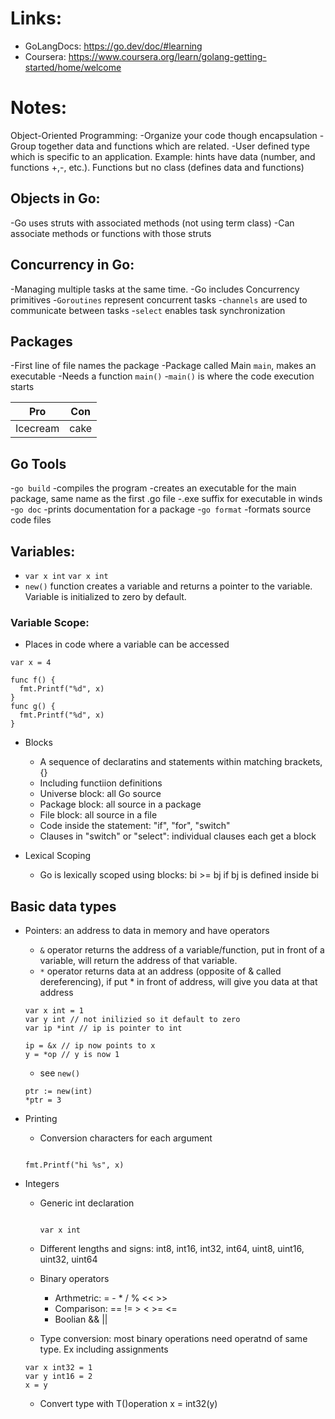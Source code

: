 # Links: 
- GoLangDocs: https://go.dev/doc/#learning
- Coursera: https://www.coursera.org/learn/golang-getting-started/home/welcome

# Notes: 
Object-Oriented Programming:
-Organize your code though encapsulation
-Group together data and functions which are related.
-User defined type which is specific to an application. Example: hints have data (number, and functions +,-, etc.). Functions but no class (defines data and functions)

## Objects in Go:
-Go uses struts with associated methods (not using term class)
-Can associate methods or functions with those struts

## Concurrency in Go:
-Managing multiple tasks at the same time.
-Go includes Concurrency primitives
-`Goroutines` represent concurrent tasks
-`channels` are used to communicate between tasks
-`select` enables task synchronization

## Packages
-First line of file names the package
-Package called Main `main`, makes an executable
  -Needs a function `main()`
  -`main()` is where the code execution starts

| Pro   | Con    |
|--------------- | --------------- |
| Icecream   | cake   |



## Go Tools 
-`go build`
  -compiles the program
  -creates an executable for the main package, same name as the first .go file
  -.exe suffix for executable in winds
-`go doc`
  -prints documentation for a package
-`go format`
  -formats source code files

## Variables:
- `var x int` `var x int`
- `new()` function creates a variable and returns a pointer to the variable. Variable is initialized to zero by default. 

### Variable Scope:
- Places in code where a variable can be accessed
``` golang
var x = 4 

func f() {
  fmt.Printf("%d", x)
}
func g() {
  fmt.Printf("%d", x)
}
```
- Blocks
  - A sequence of declaratins and statements within matching brackets, {}
  - Including functiion definitions
  - Universe block: all Go source
  - Package block: all source in a package
  - File block: all source in a file
  - Code inside the statement: "if", "for", "switch"
  - Clauses in "switch" or "select": individual clauses each get a block

- Lexical Scoping
  - Go is lexically scoped using blocks: bi >= bj if bj is defined inside bi

## Basic data types
- Pointers: an address to data in memory and have operators
  - `&` operator returns the address of a variable/function, put in front of a variable, will return the address of that variable. 
  - `*` operator returns data at an address (opposite of & called dereferencing), if put * in front of address, will give you data at that address
  ``` golang
  var x int = 1 
  var y int // not inilizied so it default to zero
  var ip *int // ip is pointer to int

  ip = &x // ip now points to x 
  y = *op // y is now 1
  ``` 
  - see `new()` 
  ``` golang
  ptr := new(int)
  *ptr = 3
  ``` 

- Printing
  - Conversion characters for each argument
  ``` golang

  fmt.Printf("hi %s", x)

  ```

- Integers
  - Generic int declaration
    ``` golang 

    var x int 

    ```
  
  - Different lengths and signs: int8, int16, int32, int64, uint8, uint16, uint32, uint64
  - Binary operators
    - Arthmetric: = - * / % << >>
    - Comparison: == != > < >= <=
    - Boolian && || 

  - Type conversion: most binary operations need operatnd of same type. Ex including assignments
  ```golang
  var x int32 = 1
  var y int16 = 2 
  x = y 
  ```
  - Convert type with T()operation
  x = int32(y)

